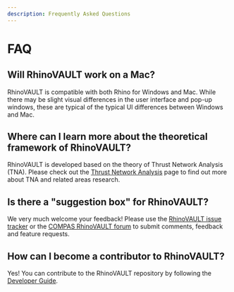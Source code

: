 ```yaml
---
description: Frequently Asked Questions
---
```


# FAQ

## Will RhinoVAULT work on a Mac?

RhinoVAULT is compatible with both Rhino for Windows and Mac. While there may be slight visual differences in the user interface and pop-up windows, these are typical of the typical UI differences between Windows and Mac.

## Where can I learn more about the theoretical framework of RhinoVAULT?

RhinoVAULT is developed based on the theory of Thrust Network Analysis (TNA). Please check out the [Thrust Network Analysis](../introduction/tna.md) page to find out more about TNA and related areas research.

## Is there a "suggestion box" for RhinoVAULT?

We very much welcome your feedback! Please use the [RhinoVAULT issue tracker](https://github.com/BlockResearchGroup/compas-RV/issues) or the [COMPAS RhinoVAULT forum](https://forum.compas-framework.org/c/rhinovault/47) to submit comments, feedback and feature requests.

## How can I become a contributor to RhinoVAULT?

Yes! You can contribute to the RhinoVAULT repository by following the  [Developer Guide](https://github.com/BlockResearchGroup/compas-RV/wiki/Developer-Guide).
